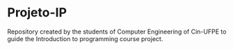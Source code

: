 # Projeto-IP
Repository created by the students of Computer Engineering of Cin-UFPE to guide the Introduction to programming course project.
